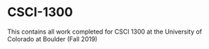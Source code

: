 # CSCI-1300
This contains all work completed for CSCI 1300 at the University of Colorado at Boulder (Fall 2019)

